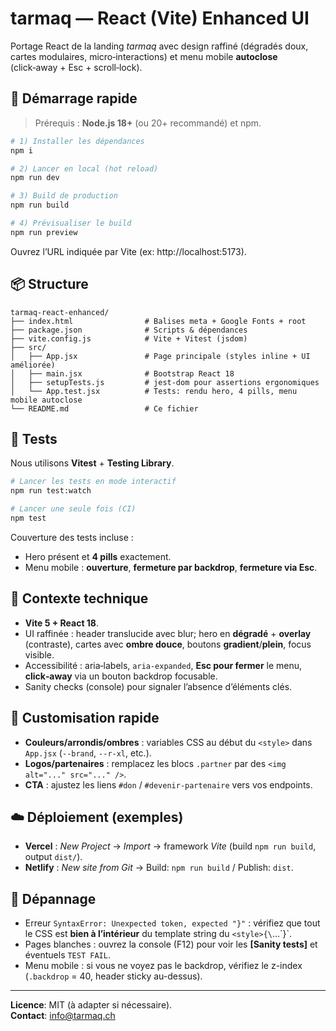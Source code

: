 # tarmaq — React (Vite) **Enhanced UI**

Portage React de la landing *tarmaq* avec design raffiné (dégradés doux, cartes modulaires, micro‑interactions) et menu mobile **autoclose** (click‑away + Esc + scroll‑lock).

## 🚀 Démarrage rapide

> Prérequis : **Node.js 18+** (ou 20+ recommandé) et npm.

```bash
# 1) Installer les dépendances
npm i

# 2) Lancer en local (hot reload)
npm run dev

# 3) Build de production
npm run build

# 4) Prévisualiser le build
npm run preview
```

Ouvrez l’URL indiquée par Vite (ex: http://localhost:5173).

## 📦 Structure

```
tarmaq-react-enhanced/
├── index.html                # Balises meta + Google Fonts + root
├── package.json              # Scripts & dépendances
├── vite.config.js            # Vite + Vitest (jsdom)
├── src/
│   ├── App.jsx               # Page principale (styles inline + UI améliorée)
│   ├── main.jsx              # Bootstrap React 18
│   ├── setupTests.js         # jest-dom pour assertions ergonomiques
│   └── App.test.jsx          # Tests: rendu hero, 4 pills, menu mobile autoclose
└── README.md                 # Ce fichier
```

## 🧪 Tests

Nous utilisons **Vitest** + **Testing Library**.

```bash
# Lancer les tests en mode interactif
npm run test:watch

# Lancer une seule fois (CI)
npm test
```

Couverture des tests incluse :
- Hero présent et **4 pills** exactement.
- Menu mobile : **ouverture**, **fermeture par backdrop**, **fermeture via Esc**.

## 🧰 Contexte technique

- **Vite 5 + React 18**.
- UI raffinée : header translucide avec blur; hero en **dégradé** + **overlay** (contraste), cartes avec **ombre douce**, boutons **gradient**/**plein**, focus visible.
- Accessibilité : aria‑labels, `aria-expanded`, **Esc pour fermer** le menu, **click‑away** via un bouton backdrop focusable.
- Sanity checks (console) pour signaler l’absence d’éléments clés.

## 🎯 Customisation rapide

- **Couleurs/arrondis/ombres** : variables CSS au début du `<style>` dans `App.jsx` (`--brand`, `--r-xl`, etc.).
- **Logos/partenaires** : remplacez les blocs `.partner` par des `<img alt="..." src="..." />`.
- **CTA** : ajustez les liens `#don` / `#devenir-partenaire` vers vos endpoints.

## ☁️ Déploiement (exemples)

- **Vercel** : *New Project* → *Import* → framework *Vite* (build `npm run build`, output `dist/`).  
- **Netlify** : *New site from Git* → Build: `npm run build` / Publish: `dist`.

## 🐛 Dépannage

- Erreur `SyntaxError: Unexpected token, expected "}"` : vérifiez que tout le CSS est **bien à l’intérieur** du template string du `<style>{\`...\`}</style>`.
- Pages blanches : ouvrez la console (F12) pour voir les **[Sanity tests]** et éventuels `TEST FAIL`.
- Menu mobile : si vous ne voyez pas le backdrop, vérifiez le z-index (`.backdrop` = 40, header sticky au-dessus).

---

**Licence**: MIT (à adapter si nécessaire).  
**Contact**: info@tarmaq.ch
